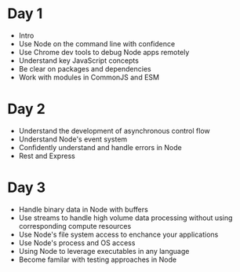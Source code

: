 # Day 1 
- Intro
- Use Node on the command line with confidence
- Use Chrome dev tools to debug Node apps remotely
- Understand key JavaScript concepts
- Be clear on packages and dependencies
- Work with modules in CommonJS and ESM


# Day 2
- Understand the development of asynchronous control flow
- Understand Node's event system
- Confidently understand and handle errors in Node
- Rest and Express


# Day 3
- Handle binary data in Node with buffers
- Use streams to handle high volume data processing without using corresponding compute resources
- Use Node's file system access to enchance your applications
- Use Node's process and OS access
- Using Node to leverage executables in any language
- Become familar with testing approaches in Node